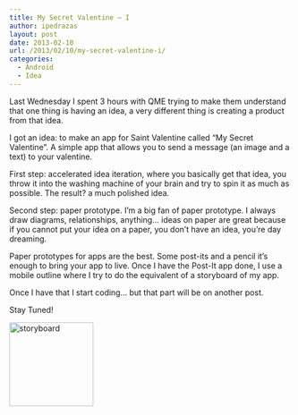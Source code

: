 ```yaml
---
title: My Secret Valentine – I
author: ipedrazas
layout: post
date: 2013-02-10
url: /2013/02/10/my-secret-valentine-i/
categories:
  - Android
  - Idea
---
```

Last Wednesday I spent 3 hours with QME trying to make them understand that one thing is having an idea, a very different thing is creating a product from that idea.

I got an idea: to make an app for Saint Valentine called &#8220;My Secret Valentine&#8221;. A simple app that allows you to send a message (an image and a text) to your valentine.

First step: accelerated idea iteration, where you basically get that idea, you throw it into the washing machine of your brain and try to spin it as much as possible. The result? a much polished idea.

Second step: paper prototype. I&#8217;m a big fan of paper prototype. I always draw diagrams, relationships, anything&#8230; ideas on paper are great because if you cannot put your idea on a paper, you don&#8217;t have an idea, you&#8217;re day dreaming.

Paper prototypes for apps are the best. Some post-its and a pencil it&#8217;s enough to bring your app to live. Once I have the Post-It app done, I use a mobile outline where I try to do the equivalent of a storyboard of my app.

Once I have that I start coding&#8230; but that part will be on another post.

Stay Tuned!

[<img class="aligncenter size-thumbnail wp-image-33" alt="storyboard" src="http://ivan.pedrazas.me/wp-content/uploads/2013/02/storyboard-150x150.jpg" width="150" height="150" />][1]

 [1]: http://ivan.pedrazas.me/wp-content/uploads/2013/02/storyboard.jpg